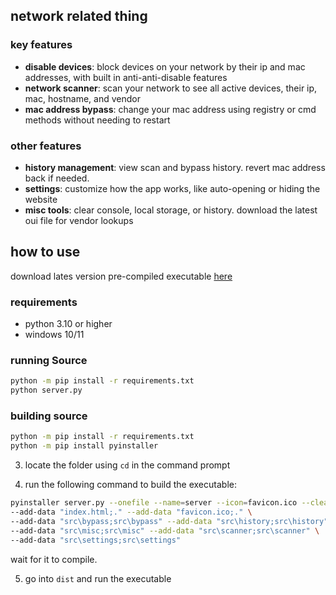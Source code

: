 ## network related thing

### key features

- **disable devices**: block devices on your network by their ip and mac addresses, with built in anti-anti-disable features
- **network scanner**: scan your network to see all active devices, their ip, mac, hostname, and vendor
- **mac address bypass**: change your mac address using registry or cmd methods without needing to restart

### other features

- **history management**: view scan and bypass history. revert mac address back if needed.
- **settings**: customize how the app works, like auto-opening or hiding the website
- **misc tools**: clear console, local storage, or history. download the latest oui file for vendor lookups


## how to use

download lates version pre-compiled executable [here](https://github.com/countervolts/network-related-thing/releases)

### requirements

- python 3.10 or higher
- windows 10/11

### running Source

```sh
python -m pip install -r requirements.txt
python server.py
```

### building source

```sh
python -m pip install -r requirements.txt
python -m pip install pyinstaller
```

3. locate the folder using `cd` in the command prompt

4. run the following command to build the executable:

```sh
pyinstaller server.py --onefile --name=server --icon=favicon.ico --clean --noconfirm \
--add-data "index.html;." --add-data "favicon.ico;." \
--add-data "src\bypass;src\bypass" --add-data "src\history;src\history" \
--add-data "src\misc;src\misc" --add-data "src\scanner;src\scanner" \
--add-data "src\settings;src\settings"
```

wait for it to compile.

5. go into `dist` and run the executable